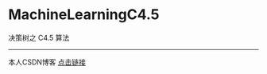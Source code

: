 # MachineLearningC4.5
决策树之 C4.5 算法

----------------------------------------------

本人CSDN博客 [点击链接](http://blog.csdn.net/lemon_tree12138)